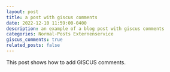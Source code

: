 ```yaml
---
layout: post
title: a post with giscus comments
date: 2022-12-10 11:59:00-0400
description: an example of a blog post with giscus comments
categories: Normal-Posts Externenservice
giscus_comments: true
related_posts: false
---
```

This post shows how to add GISCUS comments.
